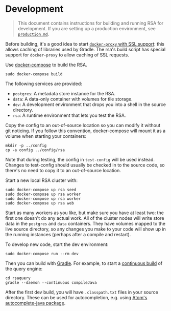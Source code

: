 # Development

> This document contains instructions for building and running RSA for
> development. If you are setting up a production environment, see
> [`production.md`](production.md).

Before building, it's a good idea to start
[`docker-proxy` with SSL support][dp]: this allows caching of libraries
used by Gradle. The rsa's build script has special support for `docker-proxy`
to allow caching of SSL requests.

Use [docker-compose][dc] to build the RSA.

```
sudo docker-compose build
```

The following services are provided:

 - `postgres`: A metadata store instance for the RSA.
 - `data`: A data-only container with volumes for tile storage.
 - `dev`: A development environment that drops you into a shell in the source
    directory.
 - `rsa`: A runtime environment that lets you test the RSA.

Copy the config to an out-of-source location so you can modify it without git
noticing. If you follow this convention, docker-compose will mount it as a
volume when starting your containers:

```
mkdir -p ../config
cp -a config ../config/rsa
```

Note that during testing, the config in `test-config` will be used instead.
Changes to test-config should usually be checked in to the source code, so
there's no need to copy it to an out-of-source location.

Start a new local RSA cluster with:

```
sudo docker-compose up rsa seed
sudo docker-compose up rsa worker
sudo docker-compose up rsa worker
sudo docker-compose up rsa web
```

Start as many workers as you like, but make sure you have at least two: the
first one doesn't do any actual work. All of the cluster nodes will write store
data in the `postgres` and `data` containers. They have volumes mapped to the
live source directory, so any changes you make to your code will show up in the
running instances (perhaps after a compile and restart).

To develop new code, start the dev environment:

```
sudo docker-compose run --rm dev
```

Then you can build with [Gradle]. For example, to start a [continuous build][cb]
of the query engine:

```
cd rsaquery
gradle --daemon --continuous compileJava
```

After the first dev build, you will have `.classpath.txt` files in your source
directory. These can be used for autocompletion, e.g. using [Atom's
autocomplete-java package][aj].

[dp]: https://github.com/silarsis/docker-proxy
[dc]: https://docs.docker.com/compose/
[Gradle]: https://gradle.org/
[cb]: https://docs.gradle.org/current/userguide/continuous_build.html
[aj]: https://atom.io/packages/autocomplete-java
